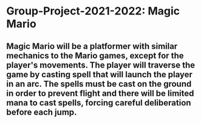 # Group-Project-2021-2022: Magic Mario

## Magic Mario will be a platformer with similar mechanics to the Mario games, except for the player's movements. The player will traverse the game by casting spell that will launch the player in an arc. The spells must be cast on the ground in order to prevent flight and there will be limited mana to cast spells, forcing careful deliberation before each jump. 
